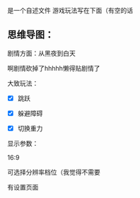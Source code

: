 是一个自述文件
游戏玩法写在下面（有空的话

## 思维导图：
剧情方面：从黑夜到白天

啊剧情砍掉了hhhhh懒得贴剧情了

大致玩法：

- [x] 跳跃

- [x] 躲避障碍

- [x] 切换重力

显示参数：

16:9

可选择分辨率档位（我觉得不需要

有设置页面